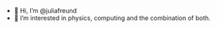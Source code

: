 - 👋 Hi, I’m @juliafreund
- 👀 I’m interested in physics, computing and the combination of both.


<!---
juliafreund/juliafreund is a ✨ special ✨ repository because its `README.md` (this file) appears on your GitHub profile.
You can click the Preview link to take a look at your changes.
--->
